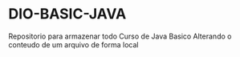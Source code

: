 # **DIO-BASIC-JAVA**
 
 Repositorio para armazenar todo Curso de Java Basico 
 Alterando o conteudo de um arquivo de forma local 